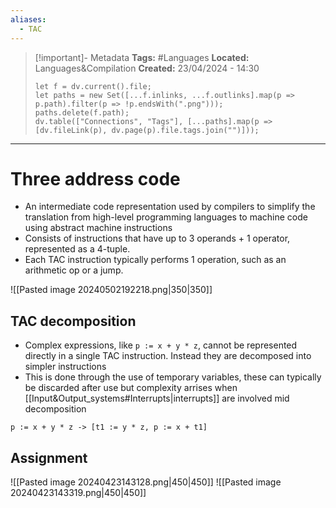 ```yaml
---
aliases:
  - TAC
---
```


> [!important]- Metadata
> **Tags:** #Languages 
> **Located:** Languages&Compilation
> **Created:** 23/04/2024 - 14:30
> ```dataviewjs
> let f = dv.current().file;
> let paths = new Set([...f.inlinks, ...f.outlinks].map(p => p.path).filter(p => !p.endsWith(".png")));
> paths.delete(f.path);
> dv.table(["Connections", "Tags"], [...paths].map(p => [dv.fileLink(p), dv.page(p).file.tags.join("")]));
> ```

___
# Three address code
- An intermediate code representation used by compilers to simplify the translation from high-level programming languages to machine code using abstract machine instructions 
- Consists of instructions that have up to 3 operands +  1 operator, represented as a 4-tuple. 
- Each TAC instruction typically performs 1 operation, such as an arithmetic op or a jump.

![[Pasted image 20240502192218.png|350|350]]





## TAC decomposition
- Complex expressions, like `p := x + y * z`, cannot be represented directly in a single TAC instruction. Instead they are decomposed into simpler instructions
- This is done through the use of temporary variables, these can typically be discarded after use but complexity arrises when [[Input&Output_systems#Interrupts|interrupts]] are involved mid decomposition 

```
p := x + y * z -> [t1 := y * z, p := x + t1]
```

## Assignment

![[Pasted image 20240423143128.png|450|450]]
![[Pasted image 20240423143319.png|450|450]]
